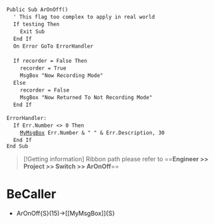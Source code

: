 &nbsp;  &nbsp;  &nbsp;  &nbsp;  
`Public Sub ArOnOff()`  
&nbsp;&nbsp;&nbsp;&nbsp;`' This flag too complex to apply in real world`  
&nbsp;&nbsp;&nbsp;&nbsp;`If testing Then`  
&nbsp;&nbsp;&nbsp;&nbsp;&nbsp;&nbsp;&nbsp;&nbsp;`Exit Sub`  
&nbsp;&nbsp;&nbsp;&nbsp;`End If`  
&nbsp;&nbsp;&nbsp;&nbsp;`On Error GoTo ErrorHandler`  
&nbsp;  &nbsp;  &nbsp;  &nbsp;  
&nbsp;&nbsp;&nbsp;&nbsp;`If recorder = False Then`  
&nbsp;&nbsp;&nbsp;&nbsp;&nbsp;&nbsp;&nbsp;&nbsp;`recorder = True`  
&nbsp;&nbsp;&nbsp;&nbsp;&nbsp;&nbsp;&nbsp;&nbsp;`MsgBox "Now Recording Mode"`  
&nbsp;&nbsp;&nbsp;&nbsp;`Else`  
&nbsp;&nbsp;&nbsp;&nbsp;&nbsp;&nbsp;&nbsp;&nbsp;`recorder = False`  
&nbsp;&nbsp;&nbsp;&nbsp;&nbsp;&nbsp;&nbsp;&nbsp;`MsgBox "Now Returned To Not Recording Mode"`  
&nbsp;&nbsp;&nbsp;&nbsp;`End If`  
&nbsp;  &nbsp;  &nbsp;  &nbsp;  
`ErrorHandler:`  
&nbsp;&nbsp;&nbsp;&nbsp;`If Err.Number <> 0 Then`  
&nbsp;&nbsp;&nbsp;&nbsp;&nbsp;&nbsp;&nbsp;&nbsp;[`MyMsgBox`](MyMsgBox)` Err.Number & " " & Err.Description, 30`  
&nbsp;&nbsp;&nbsp;&nbsp;`End If`  
`End Sub`  


> [!Getting information]
> Ribbon path please refer to ==**Engineer >> Project >> Switch >> ArOnOff**==


# BeCaller
- ArOnOff{S}(15)->[[MyMsgBox]]{S}

